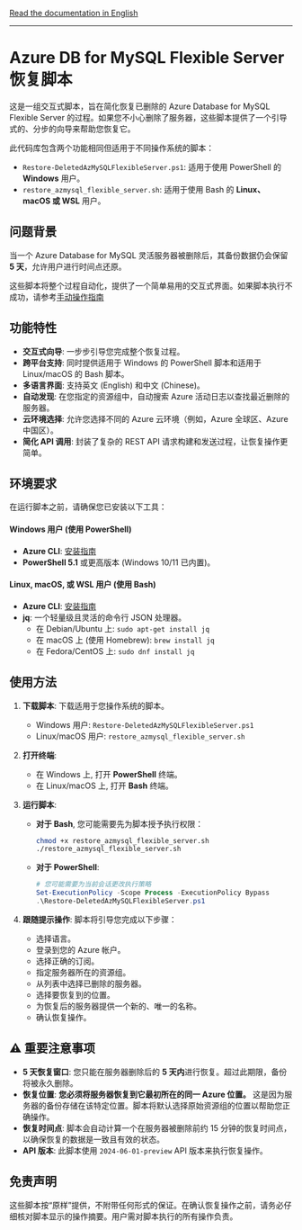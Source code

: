 [Read the documentation in English](README.md)

---

# Azure DB for MySQL Flexible Server 恢复脚本

这是一组交互式脚本，旨在简化恢复已删除的 Azure Database for MySQL Flexible Server 的过程。如果您不小心删除了服务器，这些脚本提供了一个引导式的、分步的向导来帮助您恢复它。

此代码库包含两个功能相同但适用于不同操作系统的脚本：
* `Restore-DeletedAzMySQLFlexibleServer.ps1`: 适用于使用 PowerShell 的 **Windows** 用户。
* `restore_azmysql_flexible_server.sh`: 适用于使用 Bash 的 **Linux、macOS 或 WSL** 用户。

## 问题背景

当一个 Azure Database for MySQL 灵活服务器被删除后，其备份数据仍会保留 **5 天**，允许用户进行时间点还原。

这些脚本将整个过程自动化，提供了一个简单易用的交互式界面。如果脚本执行不成功，请参考[手动操作指南](https://docs.azure.cn/zh-cn/mysql/flexible-server/how-to-restore-dropped-server)

## 功能特性

- **交互式向导**: 一步步引导您完成整个恢复过程。
- **跨平台支持**: 同时提供适用于 Windows 的 PowerShell 脚本和适用于 Linux/macOS 的 Bash 脚本。
- **多语言界面**: 支持英文 (English) 和中文 (Chinese)。
- **自动发现**: 在您指定的资源组中，自动搜索 Azure 活动日志以查找最近删除的服务器。
- **云环境选择**: 允许您选择不同的 Azure 云环境（例如，Azure 全球区、Azure 中国区）。
- **简化 API 调用**: 封装了复杂的 REST API 请求构建和发送过程，让恢复操作更简单。

## 环境要求

在运行脚本之前，请确保您已安装以下工具：

#### Windows 用户 (使用 PowerShell)
- **Azure CLI**: [安装指南](https://aka.ms/azure-cli)
- **PowerShell 5.1** 或更高版本 (Windows 10/11 已内置)。

#### Linux, macOS, 或 WSL 用户 (使用 Bash)
- **Azure CLI**: [安装指南](https://aka.ms/azure-cli)
- **jq**: 一个轻量级且灵活的命令行 JSON 处理器。
  - 在 Debian/Ubuntu 上: `sudo apt-get install jq`
  - 在 macOS 上 (使用 Homebrew): `brew install jq`
  - 在 Fedora/CentOS 上: `sudo dnf install jq`

## 使用方法

1.  **下载脚本**: 下载适用于您操作系统的脚本。
    -   Windows 用户: `Restore-DeletedAzMySQLFlexibleServer.ps1`
    -   Linux/macOS 用户: `restore_azmysql_flexible_server.sh`

2.  **打开终端**:
    -   在 Windows 上, 打开 **PowerShell** 终端。
    -   在 Linux/macOS 上, 打开 **Bash** 终端。

3.  **运行脚本**:
    -   **对于 Bash**, 您可能需要先为脚本授予执行权限：
        ```bash
        chmod +x restore_azmysql_flexible_server.sh
        ./restore_azmysql_flexible_server.sh
        ```
    -   **对于 PowerShell**:
        ```powershell
        # 您可能需要为当前会话更改执行策略
        Set-ExecutionPolicy -Scope Process -ExecutionPolicy Bypass
        .\Restore-DeletedAzMySQLFlexibleServer.ps1
        ```

4.  **跟随提示操作**: 脚本将引导您完成以下步骤：
    -   选择语言。
    -   登录到您的 Azure 帐户。
    -   选择正确的订阅。
    -   指定服务器所在的资源组。
    -   从列表中选择已删除的服务器。
    -   选择要恢复到的位置。
    -   为恢复后的服务器提供一个新的、唯一的名称。
    -   确认恢复操作。

## ⚠️ 重要注意事项

-   **5 天恢复窗口**: 您只能在服务器删除后的 **5 天内**进行恢复。超过此期限，备份将被永久删除。
-   **恢复位置**: **您必须将服务器恢复到它最初所在的同一 Azure 位置。** 这是因为服务器的备份存储在该特定位置。脚本将默认选择原始资源组的位置以帮助您正确操作。
-   **恢复时间点**: 脚本会自动计算一个在服务器被删除前约 15 分钟的恢复时间点，以确保恢复的数据是一致且有效的状态。
-   **API 版本**: 此脚本使用 `2024-06-01-preview` API 版本来执行恢复操作。

## 免责声明

这些脚本按“原样”提供，不附带任何形式的保证。在确认恢复操作之前，请务必仔细核对脚本显示的操作摘要。用户需对脚本执行的所有操作负责。